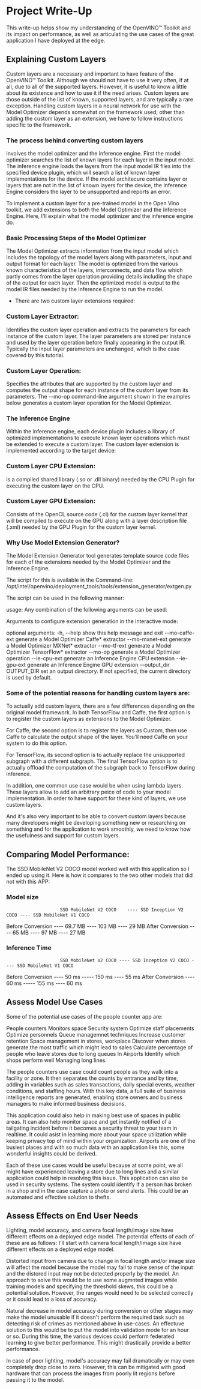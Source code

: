 # Project Write-Up
This write-up helps show my understanding of the OpenVINO™ Toolkit and its impact on performance, as well as articulating the use cases of the great application I have deployed at the edge.

## Explaining Custom Layers
Custom layers are a necessary and important to have feature of the OpenVINO™ Toolkit.   Although we should not have to use it very often, if at all, due to all of the supported layers. However, it is useful to know a little about its existence and how to use it if the need arises.  Custom layers are those outside of the list of known, supported layers, and are typically a rare exception. Handling custom layers in a neural network for use with the Model Optimizer depends somewhat on the framework used; other than adding the custom layer as an extension, we have to follow instructions specific to the framework.

### The process behind converting custom layers 
involves the model optimizer and the inference engine.  First the model optimizer searches the list of known layers for each layer in the input model. The inference engine loads the layers from the input model IR files into the specified device plugin, which will search a list of known layer implementations for the device. If the model architecure contains layer or layers that are not in the list of known layers for the device, the Inference Engine considers the layer to be unsupported and reports an error. 

To implement a custom layer for a pre-trained model in the Open Vino toolkit, we add extensions to both the Model Optimizer and the Inference Engine.  Here, I'll explain what the model optimizer and the inference engine do.

### Basic Processing Steps of the Model Optimizer
The Model Optimizer extracts information from the input model which includes the topology of the model layers along with parameters, input and output format for each layer. The model is optimized from the various known characteristics of the layers, interconnects, and data flow which partly comes from the layer operation providing details including the shape of the output for each layer. Then the optimized model is output to the model IR files needed by the Inference Engine to run the model.

* There are two custom layer extensions required:

### Custom Layer Extractor:
Identifies the custom layer operation and extracts the parameters for each instance of the custom layer. The layer parameters are stored per instance and used by the layer operation before finally appearing in the output IR. Typically the input layer parameters are unchanged, which is the case covered by this tutorial.

### Custom Layer Operation:
Specifies the attributes that are supported by the custom layer and computes the output shape for each instance of the custom layer from its parameters. The --mo-op command-line argument shown in the examples below generates a custom layer operation for the Model Optimizer.

### The Inference Engine
Within the inference engine, each device plugin includes a library of optimized implementations to execute known layer operations which must be extended to execute a custom layer. The custom layer extension is implemented according to the target device:

### Custom Layer CPU Extension:
is a compiled shared library (.so or .dll binary) needed by the CPU Plugin for executing the custom layer on the CPU.

### Custom Layer GPU Extension:
Consists of the OpenCL source code (.cl) for the custom layer kernel that will be compiled to execute on the GPU along with a layer description file (.xml) needed by the GPU Plugin for the custom layer kernel.

### Why Use Model Extension Generator?

The Model Extension Generator tool generates template source code files for each of the extensions needed by the Model Optimizer and the Inference Engine.

The script for this is available in the Command-line:
/opt/intel/openvino/deployment_tools/tools/extension_generator/extgen.py

The script can be used in the following manner:

usage: Any combination of the following arguments can be used:

Arguments to configure extension generation in the interactive mode:

optional arguments:
  -h, --help            show this help message and exit
  --mo-caffe-ext        generate a Model Optimizer Caffe* extractor
  --mo-mxnet-ext        generate a Model Optimizer MXNet* extractor
  --mo-tf-ext           generate a Model Optimizer TensorFlow* extractor
  --mo-op               generate a Model Optimizer operation
  --ie-cpu-ext          generate an Inference Engine CPU extension
  --ie-gpu-ext          generate an Inference Engine GPU extension
  --output_dir OUTPUT_DIR
                        set an output directory. If not specified, the current
                        directory is used by default.


### Some of the potential reasons for handling custom layers are:
To actually add custom layers, there are a few differences depending on the original model framework. In both TensorFlow and Caffe, the first option is to register the custom layers as extensions to the Model Optimizer.

For Caffe, the second option is to register the layers as Custom, then use Caffe to calculate the output shape of the layer. You’ll need Caffe on your system to do this option.

For TensorFlow, its second option is to actually replace the unsupported subgraph with a different subgraph. The final TensorFlow option is to actually offload the computation of the subgraph back to TensorFlow during inference.


In addition, one common use case would be when using lambda layers. These layers allow to add an arbitrary peice of code to your model implementation. In order to have support for these kind of layers, we use custom layers. 

And it's also very important to be able to convert custom layers because many developers might be developing something new or researching on something and for the application to work smoothly, we need to know how the usefulness and support for custom layers.


## Comparing Model Performance:

The SSD MobileNet V2 COCO model worked well with this application so I ended up using it. Here is how it compares to the two other models that did not with this APP:

### Model size

                        SSD MobileNet V2 COCO	 ---- SSD Inception V2 COCO ---- SSD MobileNet V1 COCO
Before Conversion	----      69.7 MB ----                   103 MB  ----            29 MB
After Conversion	----      65 MB	  ----                     97 MB ----            27 MB

### Inference Time

                        SSD MobileNet V2 COCO ---- SSD Inception V2 COCO ---- SSD MobileNet V1 COCO
Before Conversion	----    50 ms -----                  150 ms ----                 55 ms
After Conversion	----    60 ms -----                  155 ms ----                 60 ms



## Assess Model Use Cases

Some of the potential use cases of the people counter app are:

People counters
Monitors space
Security system
Optimize staff placements
Optimize personnels
Queue managemnet techniques
Increase customer retention
Space management in stores, workplace
Discover when stores generate the most traffic which might lead to sales
Calculate percentage of people who leave stores due to long queues
In Airports
Identify which shops perform well
Managing long lines.

The people counters use case could count people as they walk into a facility or zone. It then separates the counts by entrance and by time, adding in variables such as sales transactions, daily special events, weather conditions, and staffing hours. With this key data, a full suite of business intelligence reports are generated, enabling store owners and business managers to make informed business decisions.

This application could also help in making best use of spaces in public areas. It can also help monitor space and get instantly notified of a tailgating incident before it becomes a security threat to your team in realtime.  It could asist in learning more about your space utilization while keeping privacy top of mind within your organization.  Airports are one of the busiest places and with so much data with an application like this, some wonderful insights could be derived. 

Each of these use cases would be useful because at some point, we all might have experienced leaving a store due to long lines and a similar application could help in resolving this issue. This application can also be used in security systems.  The system could identify if a person has broken in a shop and in the case capture a photo or send alerts. This could be an automated and effective solution to thefts.  


## Assess Effects on End User Needs

Lighting, model accuracy, and camera focal length/image size have different effects on a deployed edge model. The potential effects of each of these are as follows:  I'll start with camera focal length/image size have different effects on a deployed edge model.

Distorted input from camera due to change in focal length and/or image size will affect the model because the model may fail to make sense of the input and the distored input may not be detected properly by the model. An approach to solve this would be to use some augmnted images while training models and specifying the threshold skews, this could be a potential solution. However, the ranges would need to be selected correctly or it could lead to a loss of accuracy.

Natural decrease in model accuracy during conversion or other stages may make the model unusable if it doesn't perform the required task such as detecting risk of crimes as mentioned above in use-cases. An effectuve solution to this would be to put the model into validation mode for an hour or so. During this time, the various devices could perform federated learning to give better performance. This might drastically provide a better performance.

In case of poor lighting, model's accuracy may fail dramatically or may even completely drop close to zero. However, this can be mitigated with good hardware that can process the images from poorly lit regions before passing it to the model.





